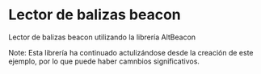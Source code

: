 # Lector de balizas beacon

Lector de balizas beacon utilizando la librería AltBeacon

Note: Esta librería ha continuado actulizándose desde la creación de este ejemplo, por lo que puede haber camnbios significativos.


